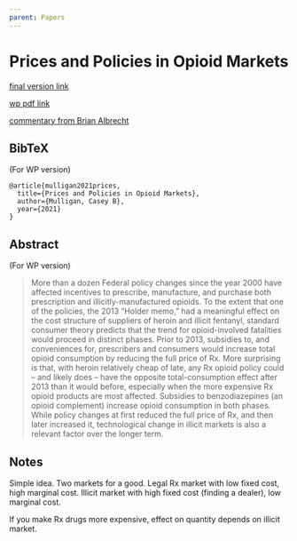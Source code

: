 ```yaml
---
parent: Papers
---
```


# Prices and Policies in Opioid Markets

[final version link](https://www.journals.uchicago.edu/doi/abs/10.1086/730381)

[wp pdf link](https://bfi.uchicago.edu/wp-content/uploads/Mulligan-Paper.pdf)

[commentary from Brian Albrecht](https://www.economicforces.xyz/p/does-raising-drug-prices-reduce-opioid)

## BibTeX

(For WP version)


```
@article{mulligan2021prices,
  title={Prices and Policies in Opioid Markets},
  author={Mulligan, Casey B},
  year={2021}
}
```

## Abstract

(For WP version)

> More than a dozen Federal policy changes since the year 2000 have affected incentives to
prescribe, manufacture, and purchase both prescription and illicitly-manufactured opioids. To
the extent that one of the policies, the 2013 “Holder memo,” had a meaningful effect on the cost
structure of suppliers of heroin and illicit fentanyl, standard consumer theory predicts that the
trend for opioid-involved fatalities would proceed in distinct phases. Prior to 2013, subsidies to,
and conveniences for, prescribers and consumers would increase total opioid consumption by
reducing the full price of Rx. More surprising is that, with heroin relatively cheap of late, any
Rx opioid policy could – and likely does – have the opposite total-consumption effect after 2013
than it would before, especially when the more expensive Rx opioid products are most affected.
Subsidies to benzodiazepines (an opioid complement) increase opioid consumption in both
phases. While policy changes at first reduced the full price of Rx, and then later increased it,
technological change in illicit markets is also a relevant factor over the longer term. 


## Notes


Simple idea. Two markets for a good. 
Legal Rx market with low fixed cost, high marginal cost.
Illicit market with high fixed cost (finding a dealer), low marginal cost.

If you make Rx drugs more expensive, effect on quantity depends on illicit market.

